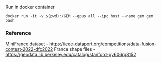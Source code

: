 Run in docker container
```
docker run -it -v $(pwd):/GEM --gpus all --ipc host --name gem gem bash
```

### Reference
MiniFrance dataset - https://ieee-dataport.org/competitions/data-fusion-contest-2022-dfc2022
France shape files - https://geodata.lib.berkeley.edu/catalog/stanford-gy606rg8152